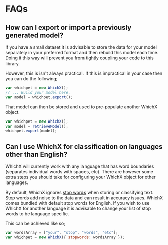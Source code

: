 # FAQs

## How can I export or import a previously generated model?

If you have a small dataset it is advisable to store the data for your model separately in your preferred format and then rebuild this model each time. Doing it this way will prevent you from tightly coupling your code to this library.

However, this is isn't always practical. If this is impractical in your case then you can do the following;
```js
var whichpet = new WhichX();
// ... Build your model here.
var model = whichpet.export();
```

That model can then be stored and used to pre-populate another WhichX object.

```js
var whichpet = new WhichX();
var model = retrieveModel(); 
whichpet.export(model);
```

## Can I use WhichX for classification on languages other than English?

WhichX will currently work with any language that has word boundaries (separates individual words with spaces, etc). There are however some extra steps you should take for configuring your WhichX object for other languages.

By default, WhichX ignores [stop words](https://en.wikipedia.org/wiki/Stop_word) when storing or classifying text. Stop words add noise to the data and can result in accuracy issues. WhichX comes bundled with default stop words for English. If you wish to use WhichX for another language it is advisable to change your list of stop words to be language specific.

This can be achieved like so;

```js
var wordsArray = ["your", "stop", "words", "etc"];
var whichpet = new WhichX({ stopwords: wordsArray });
```
